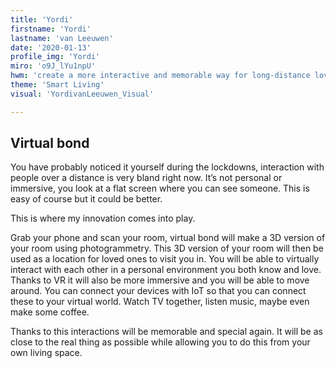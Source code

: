 ```yaml
---
title: 'Yordi'
firstname: 'Yordi'
lastname: 'van Leeuwen'
date: '2020-01-13'
profile_img: 'Yordi'
miro: 'o9J_lYu1npU'
hwm: 'create a more interactive and memorable way for long-distance loved ones to create closeness and memories?'
theme: 'Smart Living'
visual: 'YordivanLeeuwen_Visual'

---
```


## Virtual bond 

You have probably noticed it yourself during the lockdowns, interaction with people over a distance is very bland right now. It’s not personal or immersive, you look at a flat screen where you can see someone. This is easy of course but it could be better. 

This is where my innovation comes into play.  

Grab your phone and scan your room, virtual bond will make a 3D version of your room using photogrammetry. This 3D version of your room will then be used as a location for loved ones to visit you in. You will be able to virtually interact with each other in a personal environment you both know and love. Thanks to VR it will also be more immersive and you will be able to move around. You can connect your devices with IoT so that you can connect these to your virtual world. Watch TV together, listen music, maybe even make some coffee. 

Thanks to this interactions will be memorable and special again. It will be as close to the real thing as possible while allowing you to do this from your own living space.  
